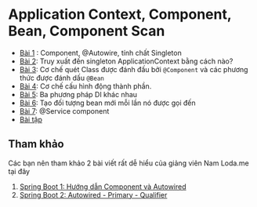# Application Context, Component, Bean, Component Scan

- [Bài 1](01component/demobean/) : Component, @Autowire, tính chất Singleton
- [Bài 2](02ApplicationContextAware/demobean/): Truy xuất đến singleton ApplicationContext bằng cách nào?
- [Bài 3](03ComponentScan/demobean/): Cơ chế quét Class được đánh đấu  bởi ```@Component``` và các phương thức được đánh dấu ```@Bean```
- [Bài 4](04DependencyInjection/demobean/): Cơ chế cấu hình động thành phần.
- [Bài 5](05DifferentWaysDI/demobean/): Ba phương pháp DI khác nhau
- [Bài 6](06LazyPrototype/demobean/): Tạo đối tượng bean mới mỗi lần nó được gọi đến
- [Bài 7](07TopCarServiceComponent): @Service component
- [Bài tập](homework)

## Tham khảo
Các bạn nên tham khảo 2 bài viết rất dễ hiểu của giảng viên Nam Loda.me tại đây
1. [Spring Boot 1: Hướng dẫn Component và Autowired](https://techmaster.vn/posts/36165/spring-boot-1-huong-dan-component-va-autowired)
2. [Spring Boot 2: Autowired - Primary - Qualifier](https://techmaster.vn/posts/36167/spring-boot-2-autowired-primary-qualifier)